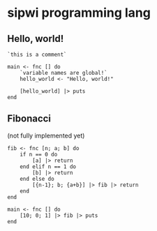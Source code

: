 # sipwi programming lang


## Hello, world!

```
`this is a comment`

main <- fnc [] do
    `variable names are global!`
    hello_world <- "Hello, world!"

    [hello_world] |> puts
end
```

## Fibonacci

(not fully implemented yet)

```
fib <- fnc [n; a; b] do
    if n == 0 do
        [a] |> return
    end elif n == 1 do
        [b] |> return
    end else do
        [{n-1}; b; {a+b}] |> fib |> return
    end
end

main <- fnc [] do
    [10; 0; 1] |> fib |> puts
end
```